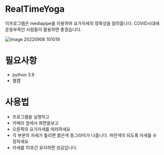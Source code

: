# RealTimeYoga

이프로그램은 mediapipe를 이용하여 요가자세의 정확성을 알려줍니다.
COVID시대에 운동부족인 사람들이 활용하면 좋겠습니다.

![Image 20220906 101019](https://user-images.githubusercontent.com/296403/188530081-c2b957d2-734c-46d9-b615-eca190976835.png)

# 필요사항

- python 3.9
- 웹캠

# 사용법

- 프로그램을 실행하고
- 카메라 앞에서 화면을보고
- 오른쪽의 요가자세를 따라하세요
- 각 부분의 자세가 틀리면 붉은색 동그라미가 나옵니다. 파란색이 되도록 자세를 수정하세요
- 자세를 10초간 유지하면 성공입니다.
